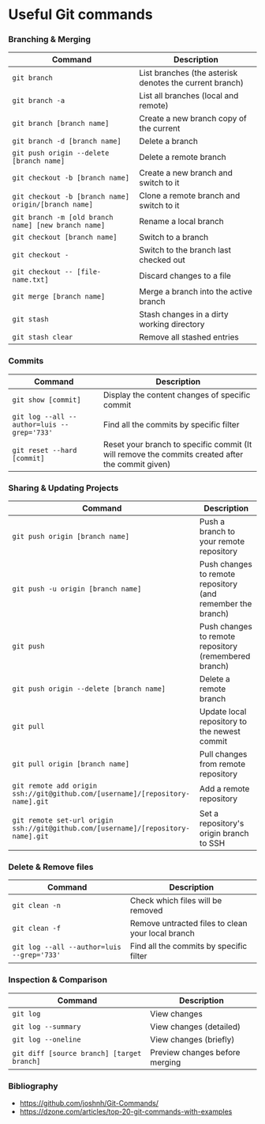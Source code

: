 # Useful Git commands

### Branching & Merging

| Command                                              | Description                                             |
| ---------------------------------------------------- | ------------------------------------------------------- |
| `git branch`                                         | List branches (the asterisk denotes the current branch) |
| `git branch -a`                                      | List all branches (local and remote)                    |
| `git branch [branch name]`                           | Create a new branch copy of the current                 |
| `git branch -d [branch name]`                        | Delete a branch                                         |
| `git push origin --delete [branch name]`             | Delete a remote branch                                  |
| `git checkout -b [branch name]`                      | Create a new branch and switch to it                    |
| `git checkout -b [branch name] origin/[branch name]` | Clone a remote branch and switch to it                  |
| `git branch -m [old branch name] [new branch name]`  | Rename a local branch                                   |
| `git checkout [branch name]`                         | Switch to a branch                                      |
| `git checkout -`                                     | Switch to the branch last checked out                   |
| `git checkout -- [file-name.txt]`                    | Discard changes to a file                               |
| `git merge [branch name]`                            | Merge a branch into the active branch                   |
| `git stash`                                          | Stash changes in a dirty working directory              |
| `git stash clear`                                    | Remove all stashed entries                              |

### Commits

| Command                                    | Description                                                                                      |
| ------------------------------------------ | ------------------------------------------------------------------------------------------------ |
| `git show [commit]`                        | Display the content changes of specific commit                                                   |
| `git log --all --author=luis --grep='733'` | Find all the commits by specific filter                                                          |
| `git reset --hard [commit]`                | Reset your branch to specific commit (It will remove the commits created after the commit given) |

### Sharing & Updating Projects

| Command                                                                           | Description                                                 |
| --------------------------------------------------------------------------------- | ----------------------------------------------------------- |
| `git push origin [branch name]`                                                   | Push a branch to your remote repository                     |
| `git push -u origin [branch name]`                                                | Push changes to remote repository (and remember the branch) |
| `git push`                                                                        | Push changes to remote repository (remembered branch)       |
| `git push origin --delete [branch name]`                                          | Delete a remote branch                                      |
| `git pull`                                                                        | Update local repository to the newest commit                |
| `git pull origin [branch name]`                                                   | Pull changes from remote repository                         |
| `git remote add origin ssh://git@github.com/[username]/[repository-name].git`     | Add a remote repository                                     |
| `git remote set-url origin ssh://git@github.com/[username]/[repository-name].git` | Set a repository's origin branch to SSH                     |

### Delete & Remove files

| Command                                    | Description                                       |
| ------------------------------------------ | ------------------------------------------------- |
| `git clean -n`                             | Check which files will be removed                 |
| `git clean -f`                             | Remove untracted files to clean your local branch |
| `git log --all --author=luis --grep='733'` | Find all the commits by specific filter           |

### Inspection & Comparison

| Command                                    | Description                    |
| ------------------------------------------ | ------------------------------ |
| `git log`                                  | View changes                   |
| `git log --summary`                        | View changes (detailed)        |
| `git log --oneline`                        | View changes (briefly)         |
| `git diff [source branch] [target branch]` | Preview changes before merging |

### Bibliography

- https://github.com/joshnh/Git-Commands/
- https://dzone.com/articles/top-20-git-commands-with-examples

